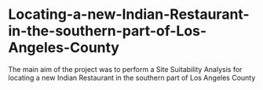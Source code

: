 # Locating-a-new-Indian-Restaurant-in-the-southern-part-of-Los-Angeles-County
The main aim of the project was to perform a Site Suitability Analysis for locating a new Indian Restaurant in the southern part of Los Angeles County
